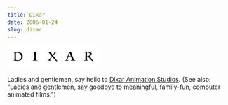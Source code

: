 ```yaml
---
title: Dixar
date: 2006-01-24
slug: dixar
---
```

<p><img src="/assets/img/dixar.gif" width="208" height="50" alt="Dixar" class="imgcenter" /></p>

<p>Ladies and gentlemen, say hello to <a href="http://today.reuters.com/business/newsArticle.aspx?type=ousiv&storyID=2006-01-24T223310Z_01_N19337288_RTRIDST_0_BUSINESSPRO-MEDIA-PIXAR-DISNEY-DC.XML">Dixar Animation Studios</a>. (See also: &#8220;Ladies and gentlemen, say goodbye to meaningful, family-fun, computer animated films.&#8221;)</p>